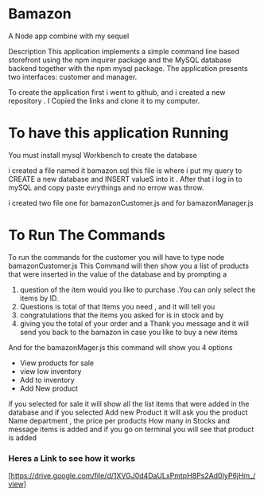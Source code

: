 # Bamazon
A Node app combine with my sequel


Description
This application implements a simple command line based storefront using the npm inquirer package and the MySQL database backend together with the npm mysql package. The application presents two interfaces: customer and manager.

To create the application first i went to github, and i created a new repository . I Copied the links and clone it to my computer. 

# To have this application Running
 You must install mysql Workbench to create the database 

 i created a file named it bamazon.sql this file is where i put my query to CREATE a new database and INSERT valueS into it . After that i log in to mySQL and copy paste evrythings and no errow was throw.

 i created two file one for bamazonCustomer.js and for bamazonManager.js

 # To Run The Commands
 To run the commands for the customer you will have to type 
 node bamazonCustomer.js 
 This Command will then show you a list of products that were inserted in the value of the database and by prompting a 
 1. question of the item would you like to purchase .You can only select the items by ID. 
 2. Questions  is total of that Items you need , and it will tell you 
 3. congratulations that the items you asked for is in stock and by 
 4. giving you the total of your order and a Thank you message and it will send you back to the bamazon in case you like to buy a new items

 And for the bamazonMager.js 
 this command will show you 4 options 
 * View products for sale 
 * view low inventory
 * Add to inventory   
 * Add New product

 if you selected for sale it will show all the list items that were added in the database and 
 if you selected Add new Product it will ask you the product Name department , the price per products 
 How many in Stocks and  message items is added and if you go on terminal you will see that product is added


 ### Heres a Link to see how it works 
[https://drive.google.com/file/d/1XVGJ0d4DaULxPmtpH8Ps2Ad0IyP6jHm_/view]


  
